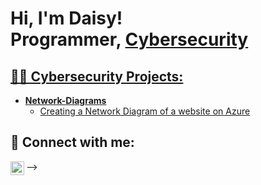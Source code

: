 <h1>Hi, I'm Daisy! <br/><ahref="https://github.com/DaisyDurand">Programmer</a>, 
<a href="https://www.linkedin.com/in/daisy-durand/">Cybersecurity 
</h1>

<h2>👨‍💻 Cybersecurity Projects:</h2>

- <b>Network-Diagrams</b>
  - [Creating a Network Diagram of a website on Azure](https://github.com/DaisyDurand/Network-Diagram)

<h2> 🤳 Connect with me:</h2>

[<img align="left" alt="daisy-durand | LinkedIn" width="22px" src="https://cdn.jsdelivr.net/npm/simple-icons@v3/icons/linkedin.svg" />][linkedin]

[linkedin]: https://www.linkedin.com/in/daisy-durand/
-->
